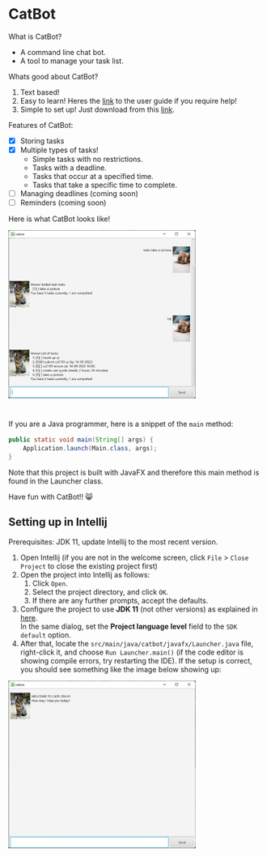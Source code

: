 # CatBot

What is CatBot?
- A command line chat bot.
- A tool to manage your task list.

Whats good about CatBot?
1. Text based!
2. Easy to learn! Heres the [link](https://tyw2811.github.io/ip/) to the user guide if you require help!
2. Simple to set up! Just download from this [link](https://github.com/tyw2811/ip/releases/tag/A-Release).

Features of CatBot:
- [x] Storing tasks
- [x] Multiple types of tasks!
  - Simple tasks with no restrictions.
  - Tasks with a deadline.
  - Tasks that occur at a specified time.
  - Tasks that take a specific time to complete.
- [ ] Managing deadlines (coming soon)
- [ ] Reminders (coming soon)

Here is what CatBot looks like!

<img src="docs/Ui.png" width="370">

#

If you are a Java programmer, here is a snippet of the `main` method:
```java
public static void main(String[] args) {
    Application.launch(Main.class, args);
}
```
Note that this project is built with JavaFX and therefore this main method is found in the Launcher class.

Have fun with CatBot!! :smile_cat:

## Setting up in Intellij

Prerequisites: JDK 11, update Intellij to the most recent version.

1. Open Intellij (if you are not in the welcome screen, click `File` > `Close Project` to close the existing project first)
1. Open the project into Intellij as follows:
   1. Click `Open`.
   1. Select the project directory, and click `OK`.
   1. If there are any further prompts, accept the defaults.
1. Configure the project to use **JDK 11** (not other versions) as explained in [here](https://www.jetbrains.com/help/idea/sdk.html#set-up-jdk).<br>
   In the same dialog, set the **Project language level** field to the `SDK default` option.
3. After that, locate the `src/main/java/catbot/javafx/Launcher.java` file, right-click it, and choose `Run Launcher.main()` (if the code editor is showing compile errors, try restarting the IDE). If the setup is correct, you should see something like the image below showing up:

<img src="docs/start.png" width="370">
